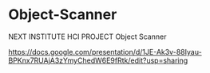 # Object-Scanner
NEXT INSTITUTE HCI PROJECT Object Scanner


https://docs.google.com/presentation/d/1JE-Ak3v-88Iyau-BPKnx7RUAjA3zYmyChedW6E9fRtk/edit?usp=sharing
